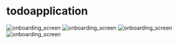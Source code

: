 # todoapplication
![onboarding_screen](https://github.com/yidyetebeje/2023-project-phase-mobile-tasks/blob/main/on-boarding/todoapplication/1.png?raw=true)
![onboarding_screen](https://github.com/yidyetebeje/2023-project-phase-mobile-tasks/blob/main/on-boarding/todoapplication/2.png?raw=true)
![onboarding_screen](https://github.com/yidyetebeje/2023-project-phase-mobile-tasks/blob/main/on-boarding/todoapplication/3.png?raw=true)
![onboarding_screen](https://github.com/yidyetebeje/2023-project-phase-mobile-tasks/blob/main/on-boarding/todoapplication/4.png?raw=true)
